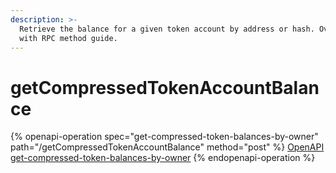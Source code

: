 ```yaml
---
description: >-
  Retrieve the balance for a given token account by address or hash. Overview
  with RPC method guide.
---
```


# getCompressedTokenAccountBalance

{% openapi-operation spec="get-compressed-token-balances-by-owner" path="/getCompressedTokenAccountBalance" method="post" %}
[OpenAPI get-compressed-token-balances-by-owner](https://raw.githubusercontent.com/helius-labs/photon/refs/heads/main/src/openapi/specs/getCompressedTokenBalancesByOwner.yaml)
{% endopenapi-operation %}
